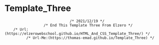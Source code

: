 # Template_Three
                                  /* 2021/12/19 */
                      /* End This Template Three From Elzero */
        /* Url:(https://elzerowebschool.github.io/HTML_And_CSS_Template_Three/) */
              /* Url-Me:(https://thomas-emad.github.io/Template_Three) */
